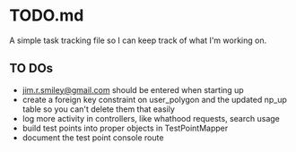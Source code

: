 # TODO.md

A simple task tracking file so I can keep track of what I'm working on.

## TO DOs
* jim.r.smiley@gmail.com should be entered when starting up
* create a foreign key constraint on user_polygon and the updated np_up table so you can't delete them that easily
* log more activity in controllers, like whathood requests, search usage
* build test points into proper objects in TestPointMapper
* document the test point console route
